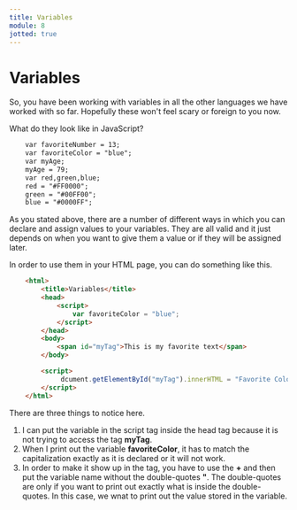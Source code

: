 ```yaml
---
title: Variables
module: 8
jotted: true
---
```


# Variables

So, you have been working with variables in all the other languages we have worked with so far. Hopefully these won't feel scary or foreign to you now.

What do they look like in JavaScript?

```html
    var favoriteNumber = 13;
    var favoriteColor = "blue";
    var myAge;
    myAge = 79;
    var red,green,blue;
    red = "#FF0000";
    green = "#00FF00";
    blue = "#0000FF";
```

As you stated above, there are a number of different ways in which you can declare and assign values to your variables.  They are all valid and it just depends on when you want to give them a value or if they will be assigned later.

In order to use them in your HTML page, you can do something like this.

```html
    <html>
        <title>Variables</title>
        <head>
            <script>
                var favoriteColor = "blue";
            </script>
        </head>
        <body>
            <span id="myTag">This is my favorite text</span>
        </body>

        <script>
             dcument.getElementById("myTag").innerHTML = "Favorite Color " + favoriteColor;
        </script>
    </html>
```

There are three things to notice here.

1. I can put the variable in the script tag inside the head tag because it is not trying to access the tag **myTag**.
2. When I print out the variable **favoriteColor**, it has to match the capitalization exactly as it is declared or it will not work.
3. In order to make it show up in the tag, you have to use the **+** and then put the variable name without the double-quotes **"**.  The double-quotes are only if you want to print out exactly what is inside the double-quotes. In this case, we wnat to print out the value stored in the variable.

<!-- video -->